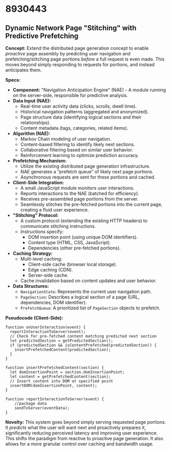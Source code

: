 # 8930443

## Dynamic Network Page "Stitching" with Predictive Prefetching

**Concept:** Extend the distributed page generation concept to enable *proactive* page assembly by predicting user navigation and prefetching/stitching page portions *before* a full request is even made. This moves beyond simply responding to requests for portions, and instead anticipates them.

**Specs:**

*   **Component:** "Navigation Anticipation Engine" (NAE) - A module running on the server-side, responsible for predictive analysis.
*   **Data Input (NAE):**
    *   Real-time user activity data (clicks, scrolls, dwell time).
    *   Historical navigation patterns (aggregated and anonymized).
    *   Page structure data (identifying logical sections and their relationships).
    *   Content metadata (tags, categories, related items).
*   **Algorithm (NAE):**
    *   Markov Chain modeling of user navigation.
    *   Content-based filtering to identify likely next sections.
    *   Collaborative filtering based on similar user behavior.
    *   Reinforcement learning to optimize prediction accuracy.
*   **Prefetching Mechanism:**
    *   Utilize the existing distributed page generation infrastructure.
    *   NAE generates a “prefetch queue” of likely next page portions.
    *   Asynchronous requests are sent for these portions and cached.
*   **Client-Side Integration:**
    *   A small JavaScript module monitors user interactions.
    *   Reports interactions to the NAE (batched for efficiency).
    *   Receives pre-assembled page portions from the server.
    *   Seamlessly stitches the pre-fetched portions into the current page, creating a fluid user experience.
*   **"Stitching" Protocol:**
    *   A custom protocol (extending the existing HTTP headers) to communicate stitching instructions.
    *   Instructions specify:
        *   DOM insertion point (using unique DOM identifiers).
        *   Content type (HTML, CSS, JavaScript).
        *   Dependencies (other pre-fetched portions).
*   **Caching Strategy:**
    *   Multi-level caching:
        *   Client-side cache (browser local storage).
        *   Edge caching (CDN).
        *   Server-side cache.
    *   Cache invalidation based on content updates and user behavior.
*   **Data Structures:**
    *   `NavigationState`: Represents the current user navigation path.
    *   `PageSection`:  Describes a logical section of a page (URL, dependencies, DOM identifier).
    *   `PrefetchQueue`:  A prioritized list of `PageSection` objects to prefetch.

**Pseudocode (Client-Side):**

```
function onUserInteraction(event) {
  reportInteractionToServer(event);
  // Check for pre-fetched content matching predicted next section
  let predictedSection = getPredictedSection();
  if (predictedSection && isContentPrefetched(predictedSection)) {
    insertPrefetchedContent(predictedSection);
  }
}

function insertPrefetchedContent(section) {
  let domInsertionPoint = section.domInsertionPoint;
  let content = getPrefetchedContent(section);
  // Insert content into DOM at specified point
  insertDOM(domInsertionPoint, content);
}

function reportInteractionToServer(event) {
    //package data
    sendToServer(eventData);
}
```

**Novelty:** This system goes beyond simply serving requested page portions. It *predicts* what the user will want next and proactively prepares it, significantly reducing perceived latency and improving user experience. This shifts the paradigm from reactive to proactive page generation. It also allows for a more granular control over caching and bandwidth usage.